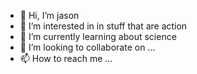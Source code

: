 - 👋 Hi, I’m jason
- 👀 I’m interested in in stuff that are action
- 🌱 I’m currently learning about science
- 💞️ I’m looking to collaborate on ...
- 📫 How to reach me ...

<!---
jasonlopez1112/jasonlopez1112 is a ✨ special ✨ repository because its `README.md` (this file) appears on your GitHub profile.
You can click the Preview link to take a look at your changes.
--->
